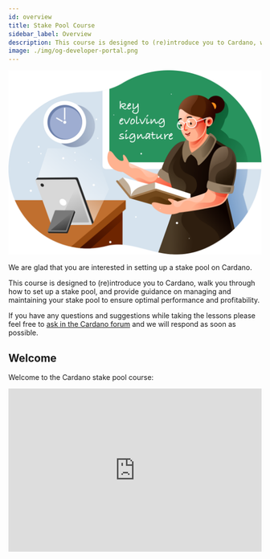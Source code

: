 ```yaml
---
id: overview
title: Stake Pool Course
sidebar_label: Overview
description: This course is designed to (re)introduce you to Cardano, walk you through how to set up a stake pool, and provide guidance on managing and maintaining your stake pool to ensure optimal performance and profitability.
image: ./img/og-developer-portal.png
--- 
```


![img](../../static/img/card-stake-pool-course.svg)

We are glad that you are interested in setting up a stake pool on Cardano. 

This course is designed to \(re\)introduce you to Cardano, walk you through how to set up a stake pool, and provide guidance on managing and maintaining your stake pool to ensure optimal performance and profitability.

If you have any questions and suggestions while taking the lessons please feel free to [ask in the Cardano forum](https://forum.cardano.org/c/staking-delegation/setup-a-stake-pool/158) and we will respond as soon as possible.


## Welcome

Welcome to the Cardano stake pool course:

<iframe width="100%" height="325" src="https://www.youtube.com/embed/RRTjCGYBLRk" frameborder="0" allow="accelerometer; autoplay; clipboard-write; encrypted-media; gyroscope; picture-in-picture" allowfullscreen></iframe> 
